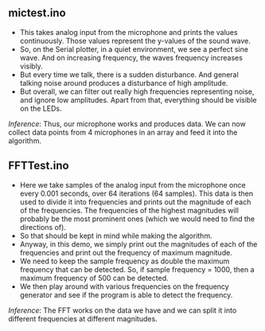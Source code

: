 ## mictest.ino

- This takes analog input from the microphone and prints the values continuously. Those values represent the y-values of the sound wave. 
- So, on the Serial plotter, in a quiet environment, we see a perfect sine wave. And on increasing frequency, the waves frequency increases visibly. 
- But every time we talk, there is a sudden disturbance. And general talking noise around produces a disturbance of high amplitude. 
- But overall, we can filter out really high frequencies representing noise, and ignore low amplitudes. Apart from that, everything should be visible on the LEDs.

*Inference*: Thus, our microphone works and produces data. We can now collect data points from 4 microphones in an array and feed it into the algorithm.

## FFTTest.ino

- Here we take samples of the analog input from the microphone once every 0.001 seconds, over 64 iterations (64 samples). This data is then used to divide it into frequencies and prints out the magnitude of each of the frequencies. The frequencies of the highest magnitudes will probably be the most prominent ones (which we would need to find the directions of). 
- So that should be kept in mind while making the algorithm. 
- Anyway, in this demo, we simply print out the magnitudes of each of the frequencies and print out the frequency of maximum magnitude. 
- We need to keep the sample frequency as double the maximum frequency that can be detected. So, if sample frequency = 1000, then a maximum frequency of 500 can be detected.
- We then play around with various frequencies on the frequency generator and see if the program is able to detect the frequency.

*Inference*: The FFT works on the data we have and we can split it into different frequencies at different magnitudes.
